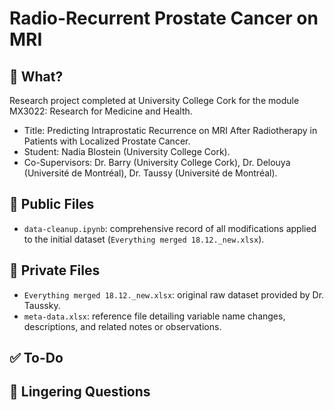 # Radio-Recurrent Prostate Cancer on MRI
## 🩻 What?
Research project completed at University College Cork for the module MX3022: Research for Medicine and Health.
* Title: Predicting Intraprostatic Recurrence on MRI After Radiotherapy in Patients with Localized Prostate Cancer.
* Student: Nadia Blostein (University College Cork).
* Co-Supervisors: Dr. Barry (University College Cork), Dr. Delouya (Université de Montréal), Dr. Taussy (Université de Montréal).

## 📁 Public Files
* `data-cleanup.ipynb`: comprehensive record of all modifications applied to the initial dataset (`Everything merged 18.12._new.xlsx`).

## 🔐 Private Files
* `Everything merged 18.12._new.xlsx`: original raw dataset provided by Dr. Taussky.
* `meta-data.xlsx`:  reference file detailing variable name changes, descriptions, and related notes or observations.

## ✅ To-Do

## 🤔 Lingering Questions
